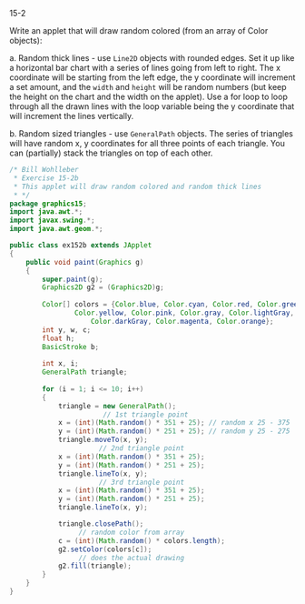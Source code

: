 15-2

Write an applet that will draw random colored (from an array of Color objects):                        

​a. Random thick lines - use `Line2D` objects with rounded edges.  Set it up like a horizontal bar chart with a series of lines going from left to right.  The x coordinate will be starting from the left edge, the y coordinate will increment a set amount, and the `width` and `height` will be random numbers (but keep the height on the chart and the width on the applet).  Use a for loop to loop through all the drawn lines with the loop variable being the y coordinate that will increment the lines vertically. 

​b. Random sized triangles - use `GeneralPath` objects. The series of triangles will have random x, y coordinates for all three points of each triangle. You can (partially) stack the triangles on top of each other. 

```java
/* Bill Wohlleber
 * Exercise 15-2b
 * This applet will draw random colored and random thick lines
 * */
package graphics15;
import java.awt.*;
import javax.swing.*;
import java.awt.geom.*;

public class ex152b extends JApplet
{
    public void paint(Graphics g)
    {
        super.paint(g);
        Graphics2D g2 = (Graphics2D)g;
       
        Color[] colors = {Color.blue, Color.cyan, Color.red, Color.green,
                Color.yellow, Color.pink, Color.gray, Color.lightGray,
                    Color.darkGray, Color.magenta, Color.orange};
        int y, w, c;
        float h;
        BasicStroke b;
       
        int x, i;
        GeneralPath triangle;
       
        for (i = 1; i <= 10; i++)
        {
            triangle = new GeneralPath();
                       // 1st triangle point
            x = (int)(Math.random() * 351 + 25); // random x 25 - 375
            y = (int)(Math.random() * 251 + 25); // random y 25 - 275
            triangle.moveTo(x, y);
                      // 2nd triangle point
            x = (int)(Math.random() * 351 + 25);
            y = (int)(Math.random() * 251 + 25);
            triangle.lineTo(x, y);
                      // 3rd triangle point
            x = (int)(Math.random() * 351 + 25);
            y = (int)(Math.random() * 251 + 25);
            triangle.lineTo(x, y);

            triangle.closePath();
                 // random color from array
            c = (int)(Math.random() * colors.length);
            g2.setColor(colors[c]);
                 // does the actual drawing
            g2.fill(triangle);
        }
    }
}
```

